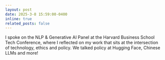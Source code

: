 ```yaml
---
layout: post
date: 2025-3-8 15:59:00-0400
inline: true
related_posts: false
---
```


I spoke on the NLP & Generative AI Panel at the Harvard Business School Tech Conference, where I reflected on my work that sits at the intersection of technology, ethics and policy. We talked policy at Hugging Face, Chinese LLMs and more!